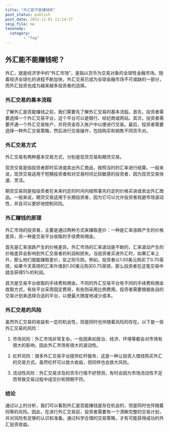 ```yaml
---
title: "外汇能不能赚钱呢"
post_status: publish
post_date: 2023-11-01 11:14:37
skip_file: no
taxonomy:
  category:
        - "faq"
---
```


## 外汇能不能赚钱呢？

外汇，就是经济学中的“外汇市场”，是指以货币为交易对象的全球性金融市场。随着经济全球化的进程不断加快，外汇交易已成为全球金融市场不可或缺的一部分，而外汇投资也成为越来越多投资者的选择。

### 外汇交易的基本流程

了解外汇是否能赚钱之前，我们需要先了解外汇交易的基本流程。首先，投资者需要选择一个外汇交易平台，这个平台可以是银行、经纪商或网站。其次，投资者需要开通一个外汇交易账户，并将资金存入账户中以便进行交易。最后，投资者需要选择一种外汇交易策略，然后进行交易操作，包括购买和销售不同货币对。

### 外汇交易方式

外汇交易有两种基本交易方式，分别是现货交易和期货交易。

现货交易是指投资者即时买进或卖出外汇商品，按照当时的汇率进行结算。一般来说，现货交易适用于短期投资者和对交易时间比较敏感的投资者，因为现货交易快速、灵活。

期货交易则是指投资者在未来约定的时间内按照事先约定的价格买进或卖出外汇商品。一般来说，期货交易适用于长期投资者，因为它可以允许投资者规避市场波动性，并且可以更好地控制风险。

### 外汇赚钱的原理

外汇市场的投资者，主要是通过两种方式来赚取差价：一种是汇率涨跌产生的价格差异，另一种是交易平台收取的手续费和佣金。

首先是汇率涨跌产生的价格差异。外汇市场的汇率波动是不断的，汇率波动产生的价格差异会影响到外汇交易者的利润和损失。当投资者买进外汇时，如果汇率上升，那么他们就能赚取差价，反之则亏损。例如，投资者以1.00美元购买了0.70英镑，如果今天英镑的汇率升值到1.00美元购买0.75英镑，那么投资者在这笔交易中就会获得5%的利润。

其次是交易平台收取的手续费和佣金。不同的外汇交易平台有不同的手续费和佣金收取方式，有些平台采用固定费用，有些则采用比例费用。投资者需要根据各自的交易计划来选择合适的平台，以便最大限度地减少成本。

### 外汇交易的风险

虽然外汇交易的收益有一定的机会性，但是同时也伴随着风险的存在。以下是一些外汇交易的风险：

1. 市场风险：外汇市场非常复杂，一些因素如政治、经济、环境等都会对市场有很大的影响，因此外汇市场有很大的波动性。

2. 杠杆风险：很多外汇交易平台提供杠杆服务，这是一种让投资人借钱购买外汇的交易方式。虽然杠杆可以放大收益，但同样也会放大风险。

3. 流动性风险：外汇交易涉及的货币行情不好预测，有时会因为市场流动性不足而导致交易过程中成交价和预期不符。

### 结论

通过以上的分析，我们可以看到外汇是否能赚钱是存在机会的，但是同时也伴随着同等的风险。因此，在进行外汇交易前，投资者需要有一个清晰完整的交易计划，并对风险有足够的认识和准备。通过科学合理的交易策略，才有可能获得成功的外汇投资收益。
